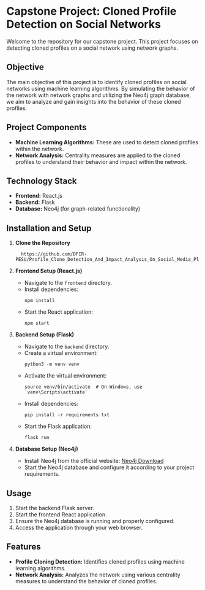# Capstone Project: Cloned Profile Detection on Social Networks

Welcome to the repository for our capstone project. This project focuses on detecting cloned profiles on a social network using network graphs. 

## Objective
The main objective of this project is to identify cloned profiles on social networks using machine learning algorithms. By simulating the behavior of the network with network graphs and utilizing the Neo4j graph database, we aim to analyze and gain insights into the behavior of these cloned profiles.

## Project Components
- **Machine Learning Algorithms:** These are used to detect cloned profiles within the network.
- **Network Analysis:** Centrality measures are applied to the cloned profiles to understand their behavior and impact within the network.

## Technology Stack
- **Frontend:** React.js
- **Backend:** Flask
- **Database:** Neo4j (for graph-related functionality)

## Installation and Setup
1. **Clone the Repository**
   ```
     https://github.com/DFIR-PESU/Profile_Clone_Detection_And_Impact_Analysis_On_Social_Media_Platforms.git
   ```
2. **Frontend Setup (React.js)**
   - Navigate to the `frontend` directory.
   - Install dependencies:
     ```
     npm install
     ```
   - Start the React application:
     ```
     npm start
     ```

3. **Backend Setup (Flask)**
   - Navigate to the `backend` directory.
   - Create a virtual environment:
     ```
     python3 -m venv venv
     ```
   - Activate the virtual environment:
     ```
     source venv/bin/activate  # On Windows, use `venv\Scripts\activate`
     ```
   - Install dependencies:
     ```
     pip install -r requirements.txt
     ```
   - Start the Flask application:
     ```
     flask run
     ```

4. **Database Setup (Neo4j)**
   - Install Neo4j from the official website: [Neo4j Download](https://neo4j.com/download/)
   - Start the Neo4j database and configure it according to your project requirements.

## Usage
1. Start the backend Flask server.
2. Start the frontend React application.
3. Ensure the Neo4j database is running and properly configured.
4. Access the application through your web browser.

## Features
- **Profile Cloning Detection:** Identifies cloned profiles using machine learning algorithms.
- **Network Analysis:** Analyzes the network using various centrality measures to understand the behavior of cloned profiles.

